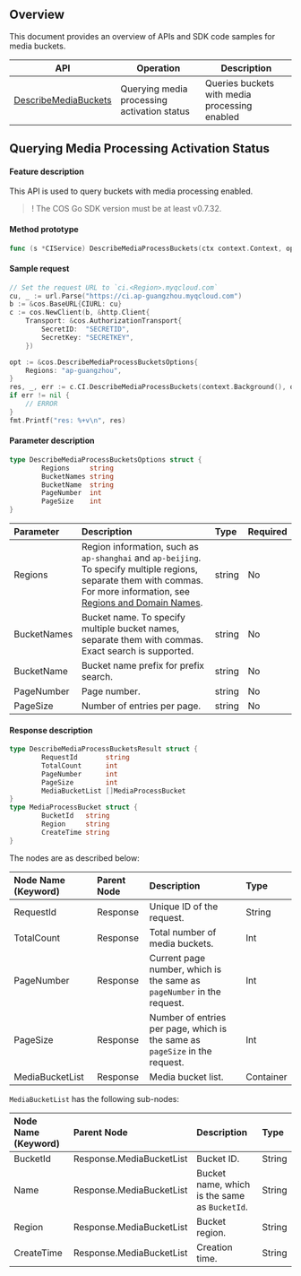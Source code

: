 ## Overview

This document provides an overview of APIs and SDK code samples for media buckets.

| API | Operation |  Description |
| ------------------------------------------------------------ | --------------------------|---------------------------- |
| [DescribeMediaBuckets](https://intl.cloud.tencent.com/document/product/436/46909) | Querying media processing activation status | Queries buckets with media processing enabled   |

## Querying Media Processing Activation Status

#### Feature description

This API is used to query buckets with media processing enabled.

>! The COS Go SDK version must be at least v0.7.32.

#### Method prototype

```go
func (s *CIService) DescribeMediaProcessBuckets(ctx context.Context, opt *DescribeMediaProcessBucketsOptions) (*DescribeMediaProcessBucketsResult, *Response, error)
```

#### Sample request
```go
// Set the request URL to `ci.<Region>.myqcloud.com`
cu, _ := url.Parse("https://ci.ap-guangzhou.myqcloud.com")
b := &cos.BaseURL{CIURL: cu}
c := cos.NewClient(b, &http.Client{
    Transport: &cos.AuthorizationTransport{
        SecretID:  "SECRETID",
        SecretKey: "SECRETKEY",
    })

opt := &cos.DescribeMediaProcessBucketsOptions{
    Regions: "ap-guangzhou",
}
res, _, err := c.CI.DescribeMediaProcessBuckets(context.Background(), opt)
if err != nil {
    // ERROR       
}
fmt.Printf("res: %+v\n", res)
```

#### Parameter description

```go
type DescribeMediaProcessBucketsOptions struct {
        Regions     string
        BucketNames string
        BucketName  string
        PageNumber  int
        PageSize    int
}
```

| Parameter | Description | Type | Required |
| :------- | :----------------------------------------------------------- | :----- | :------- |
| Regions     |  Region information, such as `ap-shanghai` and `ap-beijing`. To specify multiple regions, separate them with commas. For more information, see [Regions and Domain Names](https://intl.cloud.tencent.com/document/product/1045/33423). | string |  No    |
| BucketNames | Bucket name. To specify multiple bucket names, separate them with commas. Exact search is supported. | string | No |
| BucketName  | Bucket name prefix for prefix search.        | string |  No       |
| PageNumber  | Page number.                  |  string | No       |
| PageSize    | Number of entries per page.                | string | No       |

#### Response description

```go
type DescribeMediaProcessBucketsResult struct {
        RequestId       string
        TotalCount      int
        PageNumber      int
        PageSize        int
        MediaBucketList []MediaProcessBucket
}
type MediaProcessBucket struct {
        BucketId   string
        Region     string
        CreateTime string
}
```

The nodes are as described below:

| Node Name (Keyword) | Parent Node | Description | Type |
| :----------------- | :------- | :------------------------------ | :-------- |
| RequestId          | Response | Unique ID of the request.                   | String    |
| TotalCount         | Response | Total number of media buckets.                | Int       |
| PageNumber         | Response | Current page number, which is the same as `pageNumber` in the request.                           | Int       |
| PageSize           | Response | Number of entries per page, which is the same as `pageSize` in the request.   | Int       |
| MediaBucketList    | Response | Media bucket list.                | Container |

`MediaBucketList` has the following sub-nodes:

| Node Name (Keyword) | Parent Node | Description | Type |
| :----------------- | :----------------------- | :---------------------- | :----- |
| BucketId           | Response.MediaBucketList | Bucket ID.               | String |
| Name               | Response.MediaBucketList | Bucket name, which is the same as `BucketId`. | String |
| Region             | Response.MediaBucketList | Bucket region.              | String |
| CreateTime         | Response.MediaBucketList | Creation time.                | String |


